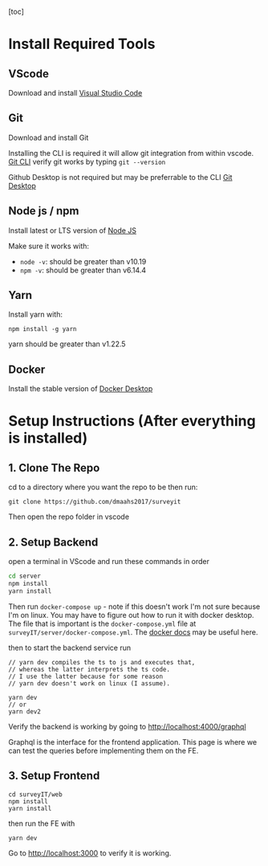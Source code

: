 [toc]
# Install Required Tools
## VScode
Download and install [Visual Studio Code](https://code.visualstudio.com/)

## Git
Download and install Git

Installing the CLI is required it will allow git integration from within vscode.
[Git CLI](https://git-scm.com/downloads)
verify git works by typing `git --version`


Github Desktop is not required but may be preferrable to the CLI
[Git Desktop](https://desktop.github.com/)

## Node js / npm
Install latest or LTS version of [Node JS](https://nodejs.org/en/)

Make sure it works with:
* `node -v`: should be greater than v10.19
* `npm -v`: should be greater than v6.14.4

## Yarn
Install yarn with:
```
npm install -g yarn
```
yarn should be greater than v1.22.5

## Docker
Install the stable version of [Docker Desktop](https://www.docker.com/products/docker-desktop)

# Setup Instructions (After everything is installed)
## 1. Clone The Repo
cd to a directory where you want the repo to be then run: 
```
git clone https://github.com/dmaahs2017/surveyit
```

Then open the repo folder in vscode
## 2. Setup Backend
open a terminal in VScode and run these commands in order
```bash
cd server
npm install
yarn install
```
Then run `docker-compose up` - note if this doesn't work I'm not sure because I'm on linux. You may have to figure out how to run it with docker desktop. The file that is important is the `docker-compose.yml` file at `surveyIT/server/docker-compose.yml`. The [docker docs](https://docs.docker.com/compose/install/) may be useful here.

then to start the backend service run
```
// yarn dev compiles the ts to js and executes that, 
// whereas the latter interprets the ts code. 
// I use the latter because for some reason 
// yarn dev doesn't work on linux (I assume).

yarn dev
// or
yarn dev2
```

Verify the backend is working by going to [http://localhost:4000/graphql](http://localhost:4000/graphql)

Graphql is the interface for the frontend application. This page is where we can test the queries before implementing them on the FE.


## 3. Setup Frontend
```
cd surveyIT/web
npm install
yarn install
```
then run the FE with 
```
yarn dev
```
Go to [http://localhost:3000](http://localhost:3000) to verify it is working.

